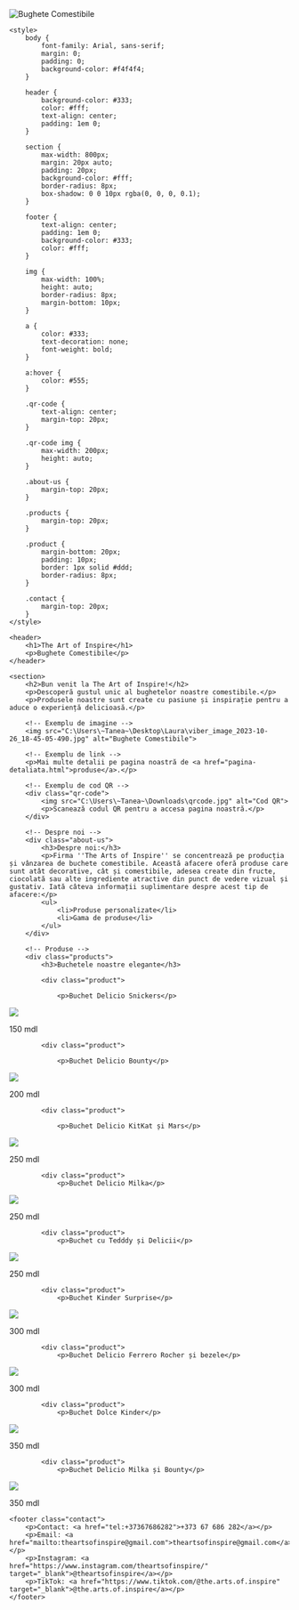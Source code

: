 <!DOCTYPE html>
<html lang="en">
<head>
    <meta charset="UTF-8">
    <meta name="viewport" content="width=device-width, initial-scale=1.0">
<img src="C:\Users\~Tanea~\Desktop\Laura\viber_image_2023-10-26_18-45-05-490.jpg" alt="Bughete Comestibile">
    <title>The Art of Inspire - Bughete Comestibile</title>


    <style>
        body {
            font-family: Arial, sans-serif;
            margin: 0;
            padding: 0;
            background-color: #f4f4f4;
        }

        header {
            background-color: #333;
            color: #fff;
            text-align: center;
            padding: 1em 0;
        }

        section {
            max-width: 800px;
            margin: 20px auto;
            padding: 20px;
            background-color: #fff;
            border-radius: 8px;
            box-shadow: 0 0 10px rgba(0, 0, 0, 0.1);
        }

        footer {
            text-align: center;
            padding: 1em 0;
            background-color: #333;
            color: #fff;
        }

        img {
            max-width: 100%;
            height: auto;
            border-radius: 8px;
            margin-bottom: 10px;
        }

        a {
            color: #333;
            text-decoration: none;
            font-weight: bold;
        }

        a:hover {
            color: #555;
        }

        .qr-code {
            text-align: center;
            margin-top: 20px;
        }

        .qr-code img {
            max-width: 200px;
            height: auto;
        }

        .about-us {
            margin-top: 20px;
        }

        .products {
            margin-top: 20px;
        }

        .product {
            margin-bottom: 20px;
            padding: 10px;
            border: 1px solid #ddd;
            border-radius: 8px;
        }

        .contact {
            margin-top: 20px;
        }
    </style>
</head>
<body>

    <header>
        <h1>The Art of Inspire</h1>
        <p>Bughete Comestibile</p>
    </header>

    <section>
        <h2>Bun venit la The Art of Inspire!</h2>
        <p>Descoperă gustul unic al bughetelor noastre comestibile.</p>
        <p>Produsele noastre sunt create cu pasiune și inspirație pentru a aduce o experiență delicioasă.</p>

        <!-- Exemplu de imagine -->
        <img src="C:\Users\~Tanea~\Desktop\Laura\viber_image_2023-10-26_18-45-05-490.jpg" alt="Bughete Comestibile">

        <!-- Exemplu de link -->
        <p>Mai multe detalii pe pagina noastră de <a href="pagina-detaliata.html">produse</a>.</p>

        <!-- Exemplu de cod QR -->
        <div class="qr-code">
            <img src="C:\Users\~Tanea~\Downloads\qrcode.jpg" alt="Cod QR">
            <p>Scanează codul QR pentru a accesa pagina noastră.</p>
        </div>

        <!-- Despre noi -->
        <div class="about-us">
            <h3>Despre noi:</h3>
            <p>Firma ''The Arts of Inspire'' se concentrează pe producția și vânzarea de buchete comestibile. Această afacere oferă produse care sunt atât decorative, cât și comestibile, adesea create din fructe, ciocolată sau alte ingrediente atractive din punct de vedere vizual și gustativ. Iată câteva informații suplimentare despre acest tip de afacere:</p>
            <ul>
                <li>Produse personalizate</li>
                <li>Gama de produse</li>
            </ul>
        </div>

        <!-- Produse -->
        <div class="products">
            <h3>Buchetele noastre elegante</h3>

            <div class="product">
                
                <p>Buchet Delicio Snickers</p>
<img src="C:\Users\~Tanea~\Downloads\3d40479d87032366f1819dfac45af7de.jpg">
                <p>150 mdl</p>
            </div>

            <div class="product">
                
                <p>Buchet Delicio Bounty</p>
<img src="C:\Users\~Tanea~\Downloads\96356ae5830d94a10e06574327dcbaed.jpg">
                <p>200 mdl</p>
            </div>

            <div class="product">
                
                <p>Buchet Delicio KitKat și Mars</p>
<img src="C:\Users\~Tanea~\Downloads\3a4e03ed11dcc8f92f31c36e193893e3.jpg">
                <p>250 mdl</p>
            </div>

            <div class="product">
                <p>Buchet Delicio Milka</p>
<img src="C:\Users\~Tanea~\Downloads\buchet-milka.jpg">
                <p>250 mdl</p>
            </div>

            <div class="product">
                <p>Buchet cu Tedddy și Delicii</p>
<img src="C:\Users\~Tanea~\Downloads\Без названия.jpg">
                <p>250 mdl</p>
            </div>

            <div class="product">
                <p>Buchet Kinder Surprise</p>
<img src="C:\Users\~Tanea~\Downloads\2170-usy1f-fitu-wX-644-hX-488.jpg">
                <p>300 mdl</p>
            </div>

            <div class="product">
                <p>Buchet Delicio Ferrero Rocher și bezele</p>
<img src="C:\Users\~Tanea~\Downloads\adrian 2.jpg">
                <p>300 mdl</p>
            </div>

            <div class="product">
                <p>Buchet Dolce Kinder</p>
<img src="C:\Users\~Tanea~\Downloads\IMG_2566.jpeg">
                <p>350 mdl</p>
            </div>

            <div class="product">
                <p>Buchet Delicio Milka și Bounty</p>
<img src="C:\Users\~Tanea~\Downloads\adrian.jpg">
                <p>350 mdl</p>
            </div>
        </div>
    </section>

    <footer class="contact">
        <p>Contact: <a href="tel:+37367686282">+373 67 686 282</a></p>
        <p>Email: <a href="mailto:theartsofinspire@gmail.com">theartsofinspire@gmail.com</a></p>
        <p>Instagram: <a href="https://www.instagram.com/theartsofinspire/" target="_blank">@theartsofinspire</a></p>
        <p>TikTok: <a href="https://www.tiktok.com/@the.arts.of.inspire" target="_blank">@the.arts.of.inspire</a></p>
    </footer>

</body>
</html>
